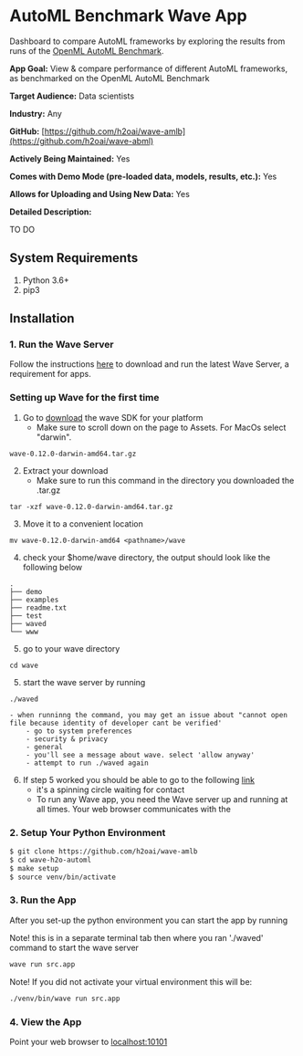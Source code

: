 # AutoML Benchmark Wave App

Dashboard to compare AutoML frameworks by exploring the results from runs of the [OpenML AutoML Benchmark](https://github.com/openml/automlbenchmark).

**App Goal:** View & compare performance of different AutoML frameworks, as benchmarked on the OpenML AutoML Benchmark

**Target Audience:** Data scientists

**Industry:** Any

**GitHub:** [https://github.com/h2oai/wave-amlb](https://github.com/h2oai/wave-abml)

**Actively Being Maintained:** Yes

**Comes with Demo Mode (pre-loaded data, models, results, etc.):** Yes

**Allows for Uploading and Using New Data:** Yes

**Detailed Description:** 

TO DO

## System Requirements 
1. Python 3.6+
2. pip3

## Installation 

### 1. Run the Wave Server
Follow the instructions [here](https://h2oai.github.io/wave/docs/installation) to download and run the latest Wave Server, a requirement for apps. 

### Setting up Wave for the first time

1. Go to [download](https://github.com/h2oai/wave/releases/tag/v0.12.0) the wave SDK for your platform
    - Make sure to scroll down on the page to Assets. For MacOs select "darwin".
```
wave-0.12.0-darwin-amd64.tar.gz
```

2. Extract your download
    - Make sure to run this command in the directory you downloaded the <file>.tar.gz
```
tar -xzf wave-0.12.0-darwin-amd64.tar.gz
```
3. Move it to a convenient location
```
mv wave-0.12.0-darwin-amd64 <pathname>/wave
```
4. check your $home/wave directory, the output should look like the following below
```
.
├── demo
├── examples
├── readme.txt
├── test
├── waved
└── www
```
5. go to your wave directory 
```
cd wave
```
5. start the wave server by running
```
./waved
```
    - when runninng the command, you may get an issue about "cannot open file because identity of developer cant be verified'
        - go to system preferences
        - security & privacy
        - general 
        - you'll see a message about wave. select 'allow anyway'
        - attempt to run ./waved again
6. If step 5 worked you should be able to go to the following [link](http://localhost:10101/)
    - it's a spinning circle waiting for contact 
    - To run any Wave app, you need the Wave server up and running at all times. Your web browser communicates with the 



### 2. Setup Your Python Environment

```bash
$ git clone https://github.com/h2oai/wave-amlb
$ cd wave-h2o-automl
$ make setup
$ source venv/bin/activate
```

### 3. Run the App
After you set-up the python environment you can start the app by running

Note! this is in a separate terminal tab then where you ran './waved' command to start the wave server
```bash
wave run src.app
```

Note! If you did not activate your virtual environment this will be:
```bash
./venv/bin/wave run src.app
```

### 4. View the App
Point your web browser to [localhost:10101](http://localhost:10101)
